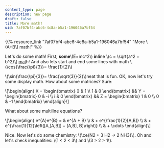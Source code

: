```yaml
---
content_type: page
description: new page
draft: false
title: More math!
uid: 7af07bf4-abc6-4c8a-b5a1-196046a7bf54
---
```

{{% resource_link "7af07bf4-abc6-4c8a-b5a1-196046a7bf54" "More \\(A+B\\) math!" %}}

Let's do some math! First, **some**\\(E=mc^2\\) **inli**ne \\(c = \sqrt{a^2 + b^2}\\) [mat](www.npr.org)h! And also lets start and end some lines with math \\(\cos{\frac{\pi}{3}}= \frac{1}{2}\\)

\\(\sin{\frac{\pi}{3}}= \frac{\sqrt{3}}{2}\\)neat that is fun. OK, now let's try some display math. How about some matrices? Sure:

\\[\begin{align} X = \begin{bmatrix} 0 & 1 \\\\ 1 & 0 \end{bmatrix} && Y = \begin{bmatrix} 0 & -i \\\\ i & 0 \end{bmatrix} && Z = \begin{bmatrix} 1 & 0 \\\\ 0 & -1 \end{bmatrix} \end{align}\\]

What about some multiline equations?

\\[\begin{align} e^{A}e^{B} = & e^{A + B} \\\\ & + e^{\frac{1}{2}[A,B]} \\\\ & + e^{\frac{1}{12}\left([A,[A,B]] + [A,B], B]\right)} \\\\ & + \cdots \end{align}\\]

Nice. Now let's do some chemistry: \\(\ce{N2 + 3 H2 -> 2 NH3}\\). Oh and let's check inequalities: \\(1 < 2 < 3\\) and \\(3 > 2 > 1\\).